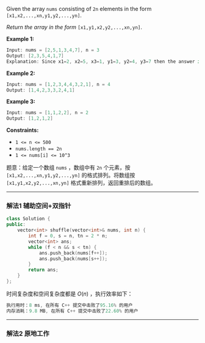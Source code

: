 

Given the array `nums` consisting of `2n` elements in the form `[x1,x2,...,xn,y1,y2,...,yn]`.

*Return the array in the form* `[x1,y1,x2,y2,...,xn,yn]`.

 

**Example 1:**

```swift
Input: nums = [2,5,1,3,4,7], n = 3
Output: [2,3,5,4,1,7] 
Explanation: Since x1=2, x2=5, x3=1, y1=3, y2=4, y3=7 then the answer is [2,3,5,4,1,7].
```

**Example 2:**

```swift
Input: nums = [1,2,3,4,4,3,2,1], n = 4
Output: [1,4,2,3,3,2,4,1]
```

**Example 3:**

```swift
Input: nums = [1,1,2,2], n = 2
Output: [1,2,1,2]
```

 

**Constraints:**
- `1 <= n <= 500`
-  `nums.length == 2n`
-  `1 <= nums[i] <= 10^3`

题意：给定一个数组 `nums` ，数组中有 `2n` 个元素，按 `[x1,x2,...,xn,y1,y2,...,yn]` 的格式排列。将数组按 `[x1,y1,x2,y2,...,xn,yn]` 格式重新排列，返回重排后的数组。
 
---
### 解法1 辅助空间+双指针
```cpp
class Solution {
public:
    vector<int> shuffle(vector<int>& nums, int n) {
        int f = 0, s = n, tn = 2 * n;
        vector<int> ans;
        while (f < n && s < tn) {
            ans.push_back(nums[f++]);
            ans.push_back(nums[s++]);
        }
        return ans;
    }
};
```
时间复杂度和空间复杂度都是 $O(n)$ ，执行效率如下：
```cpp
执行用时：8 ms, 在所有 C++ 提交中击败了95.16% 的用户
内存消耗：9.8 MB, 在所有 C++ 提交中击败了22.60% 的用户
```
---
### 解法2 原地工作

